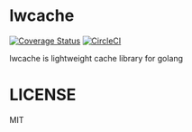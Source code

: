 # lwcache
[![Coverage Status](https://coveralls.io/repos/github/azihsoyn/lwcache/badge.svg?branch=master)](https://coveralls.io/github/azihsoyn/lwcache?branch=master)
[![CircleCI](https://circleci.com/gh/azihsoyn/lwcache.svg?style=shield)](https://circleci.com/gh/azihsoyn/lwcache)

lwcache is lightweight cache library for golang

# LICENSE
MIT
